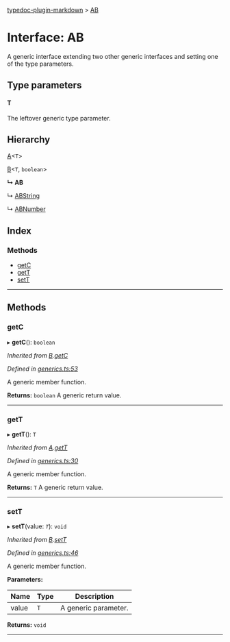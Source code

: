 [typedoc-plugin-markdown](../README.md) > [AB](../interfaces/ab.md)

# Interface: AB

A generic interface extending two other generic interfaces and setting one of the type parameters.

## Type parameters
#### T 

The leftover generic type parameter.

## Hierarchy

 [A](a.md)<`T`>

 [B](b.md)<`T`, `boolean`>

**↳ AB**

↳  [ABString](abstring.md)

↳  [ABNumber](abnumber.md)

## Index

### Methods

* [getC](ab.md#markdown-header-getC)
* [getT](ab.md#markdown-header-getT)
* [setT](ab.md#markdown-header-setT)

---

## Methods

###  getC

▸ **getC**(): `boolean`

*Inherited from [B](b.md).[getC](b.md#markdown-header-getC)*

*Defined in [generics.ts:53](https://bitbucket.org/owner/repository_name/src/master/generics.ts?fileviewer&amp;#x3D;file-view-default#generics.ts-53)*

A generic member function.

**Returns:** `boolean`
A generic return value.

___

###  getT

▸ **getT**(): `T`

*Inherited from [A](a.md).[getT](a.md#markdown-header-getT)*

*Defined in [generics.ts:30](https://bitbucket.org/owner/repository_name/src/master/generics.ts?fileviewer&amp;#x3D;file-view-default#generics.ts-30)*

A generic member function.

**Returns:** `T`
A generic return value.

___

###  setT

▸ **setT**(value: *`T`*): `void`

*Inherited from [B](b.md).[setT](b.md#markdown-header-setT)*

*Defined in [generics.ts:46](https://bitbucket.org/owner/repository_name/src/master/generics.ts?fileviewer&amp;#x3D;file-view-default#generics.ts-46)*

A generic member function.

**Parameters:**

| Name | Type | Description |
| ------ | ------ | ------ |
| value | `T` |  A generic parameter. |

**Returns:** `void`

___

